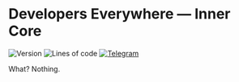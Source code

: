 # Developers Everywhere — Inner Core

![Version](https://img.shields.io/badge/dynamic/json?label=version&query=version&url=https://raw.githubusercontent.com/nernar/developers-everywhere/master/mod.info&color=D19121&logoColor=white&logo=clockify&style=flat-square)
![Lines of code](https://img.shields.io/tokei/lines/github/nernar/developers-everywhere?color=2727E3&logoColor=white&logo=sourcegraph&style=flat-square)
[![Telegram](https://img.shields.io/badge/channel-gray?logo=telegram&style=flat-square)](https://t.me/ntInsideChat)

What? Nothing.
